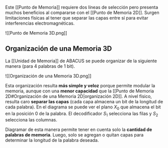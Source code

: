 Este [[Punto de Memoria]] requiere dos líneas de selección pero presenta muchos beneficios al compararse con el [[Punto de Memoria 2D]]. Surgen limitaciones físicas al tener que separar las capas entre sí para evitar interferencias electromagnéticas.

![[Punto de Memoria 3D.png]]

## Organización de una Memoria 3D

La [[Unidad de Memoria]] de ABACUS se puede organizar de la siguiente manera (para 4 palabras de 1 bit).

![[Organización de una Memoria 3D.png]]

Esta organización resulta **más simple y veloz** porque permite modular la memoria, aunque con una **menor capacidad** que la [[Punto de Memoria 2D#Organización de una Memoria 2D|organización 2D]]. A nivel físico, resulta caro **separar las capas** (cada capa almacena un bit de la longitud de cada palabra). En el diagrama se puede ver el plano $X_0$ que almacena el bit en la posición $0$ de la palabra. El decodificador $S_1$ selecciona las filas y $S_2$ selecciona las columnas.

Diagramar de esta manera permite tener en cuenta solo la **cantidad de palabras de memoria**. Luego, solo se agregan o quitan capas para determinar la longitud de la palabra deseada.

